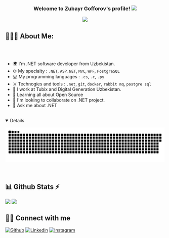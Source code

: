 <h3 align="center">
    Welcome to Zubayr Gofforov's profile!
    <img src="https://media.giphy.com/media/hvRJCLFzcasrR4ia7z/giphy.gif" width="28">
</h3>

<p align="center">
    <a href="https://github.com/ZubayrGofforov/readme-typing-svg">
        <img
                src="https://readme-typing-svg.herokuapp.com/?lines=DotNet%20Developer;Always%20learning%20new%20things&center=true&width=380&height=45"></a>
</p>

## 👨🏻‍💻 About Me:

<br/>
<br/>

- 🌍 I'm .NET software developer from Uzbekistan.
- ⚙️ My specialty : `.NET`, `ASP.NET`, `MVC`, `WPF`, `PostgreSQL`
- 💻 My programming languages : `.cs`, `.c`, `.py`
- ⚔️ Technogies and tools : `.net`, `git`, `docker`, `rabbit mq`, `postgre sql`
- 🔭 I work at Tubix and Digital Generation Uzbekistan.
- 🌱 Learning all about Open Source
- 👯 I'm looking to collaborate on .NET project.
- 💬 Ask me about .NET

<br/>

<details open="">
  <p align="center">
   <a href="https://github.com/ZubayrGofforov/ZubayrGofforov">
       <img alt="Snake animation" src="https://github.com/mikyll/mikyll/blob/output/github-contribution-grid-snake.svg"/></a>
  </p>
    
 <br/>
    
## 📊 Github Stats ⚡

![](https://github-readme-stats.vercel.app/api?username=ZubayrGofforov&show_icons=true&theme=tokyonight&border=61dafb&hide_border=true) ![](https://github-readme-streak-stats.herokuapp.com/?user=ZubayrGofforov&theme=tokyonight&hide_border=true)

## 🙋‍♂️ Connect with me

<p>
    <a href="https://github.com/ZubayrGofforov">
        <img alt="Github"
             src="https://img.shields.io/badge/GitHub-100000?style=flat&logo=github&logoColor=white"></a>
    <a href="https://www.linkedin.com/in/zubayr-gofforov-6131ba236/">
        <img alt="Linkedin"
             src="https://img.shields.io/badge/LinkedIn-0077B5?style=flat&logo=linkedin&logoColor=white"></a>
    <a href="https://https://www.instagram.com/zubayrgofforov/">
        <img alt="Instagram"
             src="https://img.shields.io/badge/Instagram-6882045?style=flat&logo=instagram&logoColor=white"></a>
</p>

